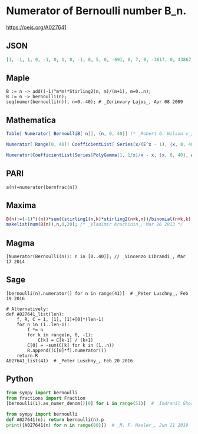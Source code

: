 # Numerator of Bernoulli number B\_n\.
https://oeis.org/A027641
## JSON
```JSON
[1, -1, 1, 0, -1, 0, 1, 0, -1, 0, 5, 0, -691, 0, 7, 0, -3617, 0, 43867, 0, -174611, 0, 854513, 0, -236364091, 0, 8553103, 0, -23749461029, 0, 8615841276005, 0, -7709321041217, 0, 2577687858367, 0, -26315271553053477373, 0, 2929993913841559, 0, -261082718496449122051]
```
## Maple
```Maple
B := n -> add((-1)^m*m!*Stirling2(n, m)/(m+1), m=0..n);
B := n -> bernoulli(n);
seq(numer(bernoulli(n)), n=0..40); # _Zerinvary Lajos_, Apr 08 2009
```
## Mathematica
```Mathematica
Table[ Numerator[ BernoulliB[ n]], {n, 0, 40}] (* _Robert G. Wilson v_, Oct 11 2004 *)
```
```Mathematica
Numerator[ Range[0, 40]! CoefficientList[ Series[x/(E^x - 1), {x, 0, 40}], x]]
```
```Mathematica
Numerator[CoefficientList[Series[PolyGamma[1, 1/x]/x - x, {x, 0, 40}, Assumptions -> x > 0], x]] (* _Vladimir Reshetnikov_, Apr 24 2013 *)
```
## PARI
```PARI
a(n)=numerator(bernfrac(n))
```
## Maxima
```Maxima
B(n):=(-1)^((n))*sum((stirling1(n,k)*stirling2(n+k,n))/binomial(n+k,k),k,0,n);
makelist(num(B(n)),n,0,20); /* _Vladimir Kruchinin_, Mar 16 2013 */
```
## Magma
```Magma
[Numerator(Bernoulli(n)): n in [0..40]]; // _Vincenzo Librandi_, Mar 17 2014
```
## Sage
```Sage
[bernoulli(n).numerator() for n in range(41)]  # _Peter Luschny_, Feb 19 2016
```
```Sage
# Alternatively:
def A027641_list(len):
    f, R, C = 1, [1], [1]+[0]*(len-1)
    for n in (1..len-1):
        f *= n
        for k in range(n, 0, -1):
            C[k] = C[k-1] / (k+1)
        C[0] = -sum(C[k] for k in (1..n))
        R.append((C[0]*f).numerator())
    return R
A027641_list(41)  # _Peter Luschny_, Feb 20 2016
```
## Python
```Python
from sympy import bernoulli
from fractions import Fraction
[bernoulli(i).as_numer_denom()[0] for i in range(51)]  # _Indranil Ghosh_, Mar 18 2017
```
```Python
from sympy import bernoulli
def A027641(n): return bernoulli(n).p
print([A027641(n) for n in range(80)])  # _M. F. Hasler_, Jun 11 2019
```

